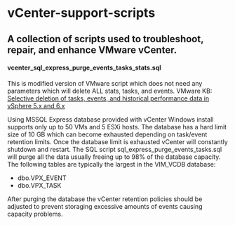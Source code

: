 # vCenter-support-scripts

A collection of scripts used to troubleshoot, repair, and enhance VMware vCenter.
----------
#### **vcenter_sql_express_purge_events_tasks_stats.sql**
This is modified version of VMware script which does not need any parameters which will delete ALL stats, tasks, and events.
VMware KB: [Selective deletion of tasks, events, and historical performance data in vSphere 5.x and 6.x](https://kb.vmware.com/kb/2110031) 

Using MSSQL Express database provided with vCenter Windows install supports only up to 50 VMs and 5 ESXi hosts. The database has a hard limit size of 10 GB which can become exhausted depending on task/event retention limits. Once the database limit is exhausted vCenter will constantly shutdown and restart. The SQL script sql_express_purge_events_tasks.sql will purge all the data usually freeing up to 98% of the database capacity.
The following tables are typically the largest in the VIM_VCDB database:

 -  dbo.VPX_EVENT
 -  dbo.VPX_TASK

After purging the database the vCenter retention policies should be adjusted to prevent storaging excessive amounts of events causing capacity problems.
